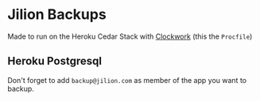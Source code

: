 Jilion Backups
==============

Made to run on the Heroku Cedar Stack with [Clockwork](https://github.com/adamwiggins/clockwork) (this the `Procfile`)

Heroku Postgresql
-----------------

Don't forget to add `backup@jilion.com` as member of the app you want to backup.
